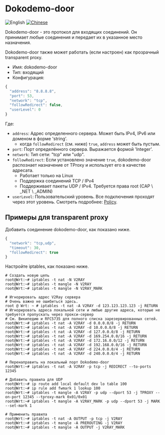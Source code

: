 # Dokodemo-door

![English](../../resources/englishc.svg) [![Chinese](../../resources/chinese.svg)](https://www.v2ray.com/chapter_02/protocols/dokodemo.html)

Dokodemo-door - это протокол для входящих соединений. Он принимает любые соединения и передает их в указанное место назначения.

Dokodemo-door также может работать (если настроен) как прозрачный transparent proxy.

* Имя: dokodemo-door
* Тип: входящий
* Конфигурация:

```javascript
{
  "address": "8.8.8.8",
  "port": 53,
  "network": "tcp",
  "followRedirect": false,
  "userLevel": 0
}
```

Где:

* `address`: Адрес определенного сервера. Может быть IPv4, IPv6 или доменом в форме 'string'. 
  * когда ` followRedirect ` (см. ниже) ` true `, `address` может быть пустым.
* `port`: Порт определённого сервера. Выражается формой 'Integer'.
* `network`: Тип сети: "tcp" или "udp".
* `followRedirect`: Если установлено значение ` true `, dokodemo-door распознает назначение от TProxy и использует его в качестве адресата. 
  * Работает только на Linux
  * Поддержка соединений TCP / IPv4
  * Поддерживает пакеты UDP / IPv4. Требуется права root (CAP \ _NET \ _ADMIN)
* ` userLevel `: Пользовательский уровень. Все подключения проходят через этот уровень. Смотреть подробнее: [Policy](../policy.md).

## Примеры для transparent proxy

Добавить соединение dokodemo-door, как показано ниже.

```javascript
{
  "network": "tcp,udp",
  "timeout": 30,
  "followRedirect": true
}
```

Настройте iptables, как показано ниже.

```plain
# Создать новую цепь
root@Wrt:~# iptables -t nat -N V2RAY
root@Wrt:~# iptables -t mangle -N V2RAY
root@Wrt:~# iptables -t mangle -N V2RAY_MARK

# Игнорировать адрес V2Ray сервера
# Очень важно не ошибиться здесь.
root @ Wrt: ~ # iptables -t nat -A V2RAY -d 123.123.123.123 -j RETURN 
# Игнорировать адреса локальной сети и любые другие адреса, которые не требуется пропускать через прокси-сервер 
# См. Википедию и RFC5735 для полного списка зарезервированных сетей.
root@Wrt:~# iptables -t nat -A V2RAY -d 0.0.0.0/8 -j RETURN
root@Wrt:~# iptables -t nat -A V2RAY -d 10.0.0.0/8 -j RETURN
root@Wrt:~# iptables -t nat -A V2RAY -d 127.0.0.0/8 -j RETURN
root@Wrt:~# iptables -t nat -A V2RAY -d 169.254.0.0/16 -j RETURN
root@Wrt:~# iptables -t nat -A V2RAY -d 172.16.0.0/12 -j RETURN
root@Wrt:~# iptables -t nat -A V2RAY -d 192.168.0.0/16 -j RETURN
root@Wrt:~# iptables -t nat -A V2RAY -d 224.0.0.0/4 -j RETURN
root@Wrt:~# iptables -t nat -A V2RAY -d 240.0.0.0/4 -j RETURN

# Перенаправить на локальный порт Dokodemo-door
root@Wrt:~# iptables -t nat -A V2RAY -p tcp -j REDIRECT --to-ports 12345

# Добавить правила для UDP
root@Wrt:~# ip route add local default dev lo table 100
root@Wrt:~# ip rule add fwmark 1 lookup 100
root@Wrt:~# iptables -t mangle -A V2RAY -p udp --dport 53 -j TPROXY --on-port 12345 --tproxy-mark 0x01/0x01
root@Wrt:~# iptables -t mangle -A V2RAY_MARK -p udp --dport 53 -j MARK --set-mark 1

# Применить правила
root@Wrt:~# iptables -t nat -A OUTPUT -p tcp -j V2RAY
root@Wrt:~# iptables -t mangle -A PREROUTING -j V2RAY
root@Wrt:~# iptables -t mangle -A OUTPUT -j V2RAY_MARK
```